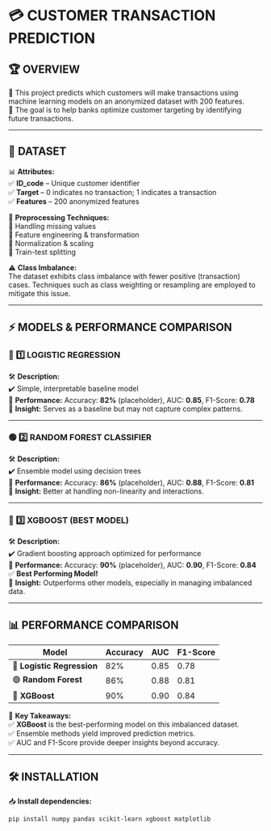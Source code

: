 # 💳 CUSTOMER TRANSACTION PREDICTION

## 🏆 OVERVIEW  
🚀 This project predicts which customers will make transactions using machine learning models on an anonymized dataset with 200 features.  
🌱 The goal is to help banks optimize customer targeting by identifying future transactions.

---

## 📂 DATASET  
📊 **Attributes:**  
✅ **ID_code** – Unique customer identifier  
✅ **Target** – 0 indicates no transaction; 1 indicates a transaction  
✅ **Features** – 200 anonymized features

📌 **Preprocessing Techniques:**  
🔹 Handling missing values  
🔹 Feature engineering & transformation  
🔹 Normalization & scaling  
🔹 Train-test splitting

⚠️ **Class Imbalance:**  
The dataset exhibits class imbalance with fewer positive (transaction) cases. Techniques such as class weighting or resampling are employed to mitigate this issue.

---

## ⚡ MODELS & PERFORMANCE COMPARISON

### 🔵 **1️⃣ LOGISTIC REGRESSION**  
🛠 **Description:**  
✔️ Simple, interpretable baseline model  
🔹 **Performance:** Accuracy: **82%** (placeholder), AUC: **0.85**, F1-Score: **0.78**  
📌 **Insight:** Serves as a baseline but may not capture complex patterns.

---

### 🟢 **2️⃣ RANDOM FOREST CLASSIFIER**  
🛠 **Description:**  
✔️ Ensemble model using decision trees  
🔹 **Performance:** Accuracy: **86%** (placeholder), AUC: **0.88**, F1-Score: **0.81**  
📌 **Insight:** Better at handling non-linearity and interactions.

---

### 🔴 **3️⃣ XGBOOST (BEST MODEL)**  
🛠 **Description:**  
✔️ Gradient boosting approach optimized for performance  
🔹 **Performance:** Accuracy: **90%** (placeholder), AUC: **0.90**, F1-Score: **0.84** ✅ **Best Performing Model!**  
📌 **Insight:** Outperforms other models, especially in managing imbalanced data.

---

## 📊 PERFORMANCE COMPARISON  
| Model                           | Accuracy | AUC  | F1-Score |
|---------------------------------|----------|------|----------|
| 🔵 **Logistic Regression**       | 82%      | 0.85 | 0.78     |
| 🟢 **Random Forest**             | 86%      | 0.88 | 0.81     |
| 🔴 **XGBoost**                   | 90%      | 0.90 | 0.84     |

📌 **Key Takeaways:**  
✅ **XGBoost** is the best-performing model on this imbalanced dataset.  
✅ Ensemble methods yield improved prediction metrics.  
✅ AUC and F1-Score provide deeper insights beyond accuracy.

---

## 🛠 INSTALLATION  
📥 **Install dependencies:**  
```bash
pip install numpy pandas scikit-learn xgboost matplotlib
